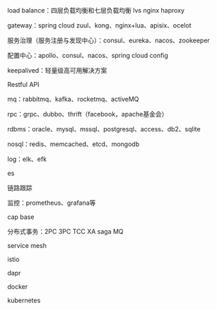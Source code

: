 load balance：四层负载均衡和七层负载均衡 lvs nginx haproxy

gateway：spring cloud zuul、kong、nginx+lua、apisix、ocelot

服务治理（服务注册与发现中心）：consul、eureka、nacos、zookeeper

配置中心：apollo、consul、nacos、spring cloud config

keepalived：轻量级高可用解决方案

Restful API

mq：rabbitmq、kafka、rocketmq、activeMQ

rpc：grpc、dubbo、thrift（facebook，apache基金会）

rdbms：oracle、mysql、mssql、postgresql、access、db2、sqlite

nosql：redis、memcached、etcd、mongodb

log：elk、efk

es

链路跟踪

监控：prometheus、grafana等

cap base

分布式事务：2PC 3PC TCC XA saga MQ

service mesh

istio

dapr

docker

kubernetes



